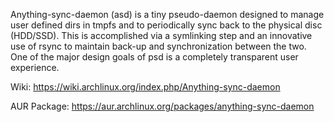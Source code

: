 Anything-sync-daemon (asd) is a tiny pseudo-daemon designed to manage user defined dirs in tmpfs and to periodically sync back to the physical disc (HDD/SSD). This is accomplished via a symlinking step and an innovative use of rsync to maintain back-up and synchronization between the two. One of the major design goals of psd is a completely transparent user experience.

Wiki: https://wiki.archlinux.org/index.php/Anything-sync-daemon

AUR Package: https://aur.archlinux.org/packages/anything-sync-daemon
